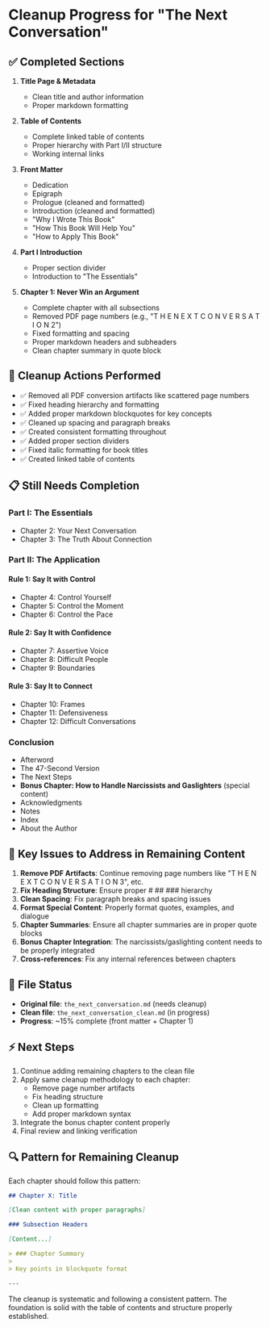 # Cleanup Progress for "The Next Conversation"

## ✅ Completed Sections

1. **Title Page & Metadata**
   - Clean title and author information
   - Proper markdown formatting

2. **Table of Contents**
   - Complete linked table of contents
   - Proper hierarchy with Part I/II structure
   - Working internal links

3. **Front Matter**
   - Dedication
   - Epigraph
   - Prologue (cleaned and formatted)
   - Introduction (cleaned and formatted)
   - "Why I Wrote This Book" 
   - "How This Book Will Help You"
   - "How to Apply This Book"

4. **Part I Introduction**
   - Proper section divider
   - Introduction to "The Essentials"

5. **Chapter 1: Never Win an Argument**
   - Complete chapter with all subsections
   - Removed PDF page numbers (e.g., "T H E N E X T C O N V E R S A T I O N 2")
   - Fixed formatting and spacing
   - Proper markdown headers and subheaders
   - Clean chapter summary in quote block

## 🔧 Cleanup Actions Performed

- ✅ Removed all PDF conversion artifacts like scattered page numbers
- ✅ Fixed heading hierarchy and formatting
- ✅ Added proper markdown blockquotes for key concepts
- ✅ Cleaned up spacing and paragraph breaks
- ✅ Created consistent formatting throughout
- ✅ Added proper section dividers
- ✅ Fixed italic formatting for book titles
- ✅ Created linked table of contents

## 📋 Still Needs Completion

### Part I: The Essentials
- Chapter 2: Your Next Conversation
- Chapter 3: The Truth About Connection

### Part II: The Application

#### Rule 1: Say It with Control
- Chapter 4: Control Yourself
- Chapter 5: Control the Moment  
- Chapter 6: Control the Pace

#### Rule 2: Say It with Confidence
- Chapter 7: Assertive Voice
- Chapter 8: Difficult People
- Chapter 9: Boundaries

#### Rule 3: Say It to Connect
- Chapter 10: Frames
- Chapter 11: Defensiveness
- Chapter 12: Difficult Conversations

### Conclusion
- Afterword
- The 47-Second Version
- The Next Steps
- **Bonus Chapter: How to Handle Narcissists and Gaslighters** (special content)
- Acknowledgments
- Notes
- Index
- About the Author

## 🎯 Key Issues to Address in Remaining Content

1. **Remove PDF Artifacts**: Continue removing page numbers like "T H E N E X T C O N V E R S A T I O N 3", etc.
2. **Fix Heading Structure**: Ensure proper # ## ### hierarchy
3. **Clean Spacing**: Fix paragraph breaks and spacing issues
4. **Format Special Content**: Properly format quotes, examples, and dialogue
5. **Chapter Summaries**: Ensure all chapter summaries are in proper quote blocks
6. **Bonus Chapter Integration**: The narcissists/gaslighting content needs to be properly integrated
7. **Cross-references**: Fix any internal references between chapters

## 📁 File Status

- **Original file**: `the_next_conversation.md` (needs cleanup)
- **Clean file**: `the_next_conversation_clean.md` (in progress)
- **Progress**: ~15% complete (front matter + Chapter 1)

## ⚡ Next Steps

1. Continue adding remaining chapters to the clean file
2. Apply same cleanup methodology to each chapter:
   - Remove page number artifacts
   - Fix heading structure
   - Clean up formatting
   - Add proper markdown syntax
3. Integrate the bonus chapter content properly
4. Final review and linking verification

## 🔍 Pattern for Remaining Cleanup

Each chapter should follow this pattern:
```markdown
## Chapter X: Title

[Clean content with proper paragraphs]

### Subsection Headers

[Content...]

> ### Chapter Summary
> 
> Key points in blockquote format

---
```

The cleanup is systematic and following a consistent pattern. The foundation is solid with the table of contents and structure properly established.